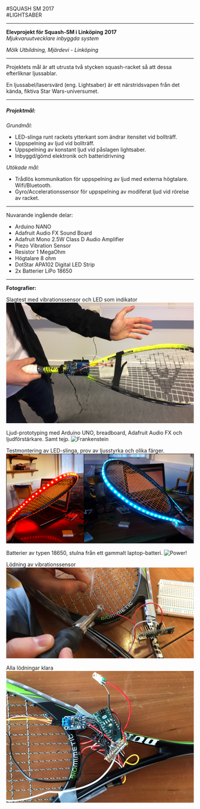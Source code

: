 #SQUASH SM 2017  
#LIGHTSABER

---


**Elevprojekt för Squash-SM i Linköping 2017**   
*Mjukvaruutvecklare inbyggda system*  

*Mölk Utbildning, Mjärdevi - Linköping*  



---

Projektets mål är att utrusta två stycken squash-racket så att dessa efterliknar ljussablar.

En ljussabel/lasersvärd (eng. Lightsaber) är ett närstridsvapen från det kända, fiktiva Star Wars-universumet.

---
<h5>Projektmål:</h5>  

*Grundmål:*
- LED-slinga runt rackets ytterkant som ändrar itensitet vid bollträff.
- Uppspelning av ljud vid bollträff.
- Uppspelning av konstant ljud vid påslagen lightsaber.
- Inbyggd/gömd elektronik och batteridrivning

*Utökade mål:*
- Trådlös kommunikation för uppspelning av ljud med externa högtalare. Wifi/Bluetooth.
- Gyro/Accelerationssensor för uppspelning av modiferat ljud vid rörelse av racket.

---

Nuvarande ingående delar:
- Arduino NANO
- Adafruit Audio FX Sound Board
- Adafruit Mono 2.5W Class D Audio Amplifier
- Piezo Vibration Sensor
- Resistor 1 MegaOhm
- Högtalare 8 ohm
- DotStar APA102 Digital LED Strip
- 2x Batterier LiPo 18650


---

**Fotografier:**

Slagtest med vibrationssensor och LED som indikator   
![Slagtest](https://raw.githubusercontent.com/GoblinDynamiteer/squash2016/master/Documentation/Photoshop/vibration_test.png)

Ljud-prototyping med Arduino UNO, breadboard, Adafruit Audio FX och ljudförstärkare. Samt tejp.
![Frankenstein](https://raw.githubusercontent.com/GoblinDynamiteer/squash2016/master/Documentation/Photoshop/frankenstein_racket.png)

Testmontering av LED-slinga, prov av ljusstyrka och olika färger.
![darkvslight](https://raw.githubusercontent.com/GoblinDynamiteer/squash2016/master/Documentation/Photoshop/dark_vs_light_export.png)

Batterier av typen 18650, stulna från ett gammalt laptop-batteri.
![Power!](https://raw.githubusercontent.com/GoblinDynamiteer/squash2016/master/Documentation/Photoshop/batteries.png)

Lödning av vibrationssensor  
![Smokez](https://raw.githubusercontent.com/GoblinDynamiteer/squash2016/master/Documentation/Photoshop/soldering.png)

Alla lödningar klara  
![Pilljobb](https://raw.githubusercontent.com/GoblinDynamiteer/squash2016/master/Documentation/Photoshop/soldering2.png)
